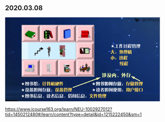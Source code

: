 ## 2020.03.08

![](MDimgs/2021-03-08-17-02-56.png)

https://www.icourse163.org/learn/NEU-1002927012?tid=1450212480#/learn/content?type=detail&id=1215222450&sm=1